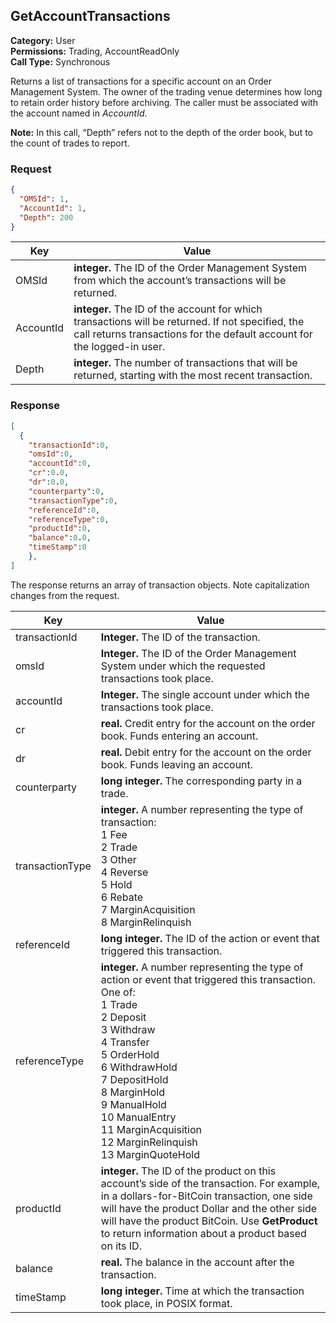 ## GetAccountTransactions

**Category:** User<br />
**Permissions:** Trading, AccountReadOnly<br />
**Call Type:** Synchronous

Returns a list of transactions for a specific account on an Order Management System. The owner of the trading venue determines how long to retain order history before archiving. The caller must be associated with the account named in *AccountId*.

<aside class="notice"><strong>Note:</strong> In this call, “Depth” refers not to the depth of the order book, but to the count of trades to report.</aside>

### Request

```json
{
  "OMSId": 1,
  "AccountId": 1,
  "Depth": 200
}
```

| Key       | Value                                                        |
| --------- | ------------------------------------------------------------ |
| OMSId     | **integer.** The ID of the Order Management System from which the account’s transactions will be returned. |
| AccountId | **integer.** The ID of the account for which transactions will be returned. If not specified, the call returns transactions for the default account for the logged-in user. |
| Depth     | **integer.** The number of transactions that will be returned, starting with the most recent transaction. |

### Response

```json
[
  {
    "transactionId":0,
    "omsId":0,
    "accountId":0,
    "cr":0.0,
    "dr":0.0,
    "counterparty":0,
    "transactionType":0,
    "referenceId":0,
    "referenceType":0,
    "productId":0,
    "balance":0.0,
    "timeStamp":0
    },
]
```

The response returns an array of transaction objects. Note capitalization changes from the request.

| Key             | Value                                                        |
| --------------- | ------------------------------------------------------------ |
| transactionId   | **Integer.** The ID of the transaction.                      |
| omsId           | **Integer.** The ID of the Order Management System under which the requested transactions took place. |
| accountId       | **Integer.** The single account under which the transactions took place. |
| cr              | **real.** Credit entry for the account on the order book. Funds entering an account. |
| dr              | **real.** Debit entry for the account on the order book. Funds leaving an account. |
| counterparty    | **long integer.** The corresponding party in a trade. |
| transactionType | **integer.** A number representing the type of transaction:<br />1 Fee<br />2 Trade<br />3 Other<br />4 Reverse<br />5 Hold<br />6 Rebate<br />7 MarginAcquisition<br />8 MarginRelinquish |
| referenceId     | **long integer.** The ID of the action or event that triggered this transaction. |
| referenceType   | **integer.** A number representing the type of action or event that triggered this transaction. One of:<br />1 Trade<br />2 Deposit<br />3 Withdraw<br />4 Transfer<br />5 OrderHold<br />6 WithdrawHold<br />7 DepositHold<br />8 MarginHold<br />9 ManualHold<br />10 ManualEntry<br />11 MarginAcquisition<br />12 MarginRelinquish<br />13 MarginQuoteHold |
| productId       | **integer.** The ID of the product on this account’s side of the transaction. For example, in a dollars-for-BitCoin transaction, one side will have the product Dollar and the other side will have the product BitCoin. Use **GetProduct** to return information about a product based on its ID. |
| balance         | **real.** The balance in the account after the transaction.  |
| timeStamp       | **long integer.** Time at which the transaction took place, in POSIX format. |


